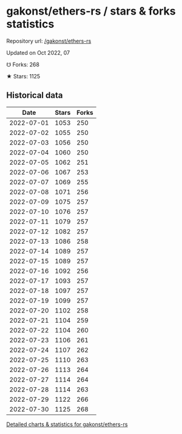 # gakonst/ethers-rs / stars & forks statistics

Repository url: [/gakonst/ethers-rs](https://github.com/gakonst/ethers-rs)

Updated on Oct 2022, 07

☋ Forks: 268

★ Stars: 1125

## Historical data
| Date | Stars | Forks |
|------|-------|-------|
| 2022-07-01 | 1053 | 250 | 
| 2022-07-02 | 1055 | 250 | 
| 2022-07-03 | 1056 | 250 | 
| 2022-07-04 | 1060 | 250 | 
| 2022-07-05 | 1062 | 251 | 
| 2022-07-06 | 1067 | 253 | 
| 2022-07-07 | 1069 | 255 | 
| 2022-07-08 | 1071 | 256 | 
| 2022-07-09 | 1075 | 257 | 
| 2022-07-10 | 1076 | 257 | 
| 2022-07-11 | 1079 | 257 | 
| 2022-07-12 | 1082 | 257 | 
| 2022-07-13 | 1086 | 258 | 
| 2022-07-14 | 1089 | 257 | 
| 2022-07-15 | 1089 | 257 | 
| 2022-07-16 | 1092 | 256 | 
| 2022-07-17 | 1093 | 257 | 
| 2022-07-18 | 1097 | 257 | 
| 2022-07-19 | 1099 | 257 | 
| 2022-07-20 | 1102 | 258 | 
| 2022-07-21 | 1104 | 259 | 
| 2022-07-22 | 1104 | 260 | 
| 2022-07-23 | 1106 | 261 | 
| 2022-07-24 | 1107 | 262 | 
| 2022-07-25 | 1110 | 263 | 
| 2022-07-26 | 1113 | 264 | 
| 2022-07-27 | 1114 | 264 | 
| 2022-07-28 | 1114 | 263 | 
| 2022-07-29 | 1122 | 266 | 
| 2022-07-30 | 1125 | 268 | 


[Detailed charts & statistics for gakonst/ethers-rs](https://reviewgithub.com/rep/gakonst/ethers-rs)
